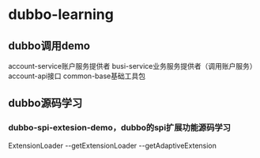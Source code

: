 # dubbo-learning
## dubbo调用demo
account-service账户服务提供者
busi-service业务服务提供者（调用账户服务）
account-api接口
common-base基础工具包

## dubbo源码学习

### dubbo-spi-extesion-demo，dubbo的spi扩展功能源码学习
ExtensionLoader
    --getExtensionLoader
        --getAdaptiveExtension